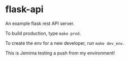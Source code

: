 # flask-api
An example flask rest API server.

To build production, type `make prod`.

To create the env for a new developer, run `make dev_env`.

This is Jemima testing a push from my environment!
